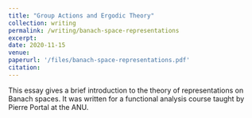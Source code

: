 ```yaml
---
title: "Group Actions and Ergodic Theory"
collection: writing
permalink: /writing/banach-space-representations
excerpt:
date: 2020-11-15
venue:
paperurl: '/files/banach-space-representations.pdf'
citation: 
---
```


This essay gives a brief introduction to the theory of representations on Banach spaces. It was written for a functional analysis course taught by Pierre Portal at the ANU.